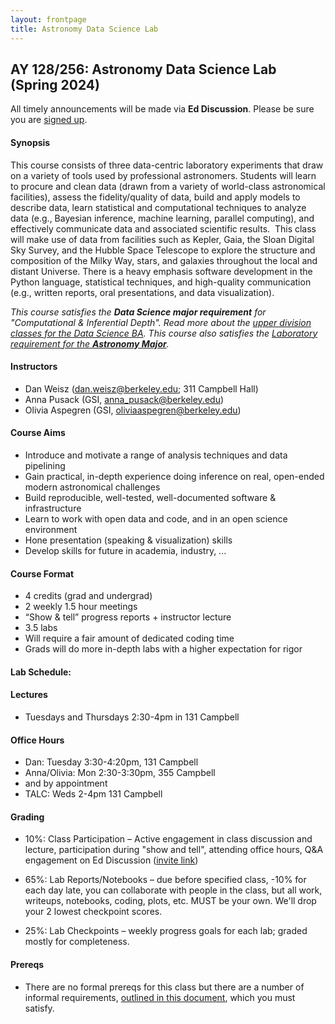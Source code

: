 ```yaml
---
layout: frontpage
title: Astronomy Data Science Lab
---
```


## AY 128/256: Astronomy Data Science Lab (Spring 2024)

<!--
<div class="alert alert-primary" role="alert">

Interested in taking this class? You should read the <a href="https://ucb-datalab.github.io/pages/prereq.html">Prereqs</a> page carefully to make sure you'll be a good fit.<br/>
</div>
-->


<div class="alert alert-info" role="alert">
 All timely announcements will be made via <b>Ed Discussion</b>. Please be sure you are <a href="https://edstem.org/us/join/KkbnbJ" alt="Ed Discussion">signed up</a>.
</div>

<!--
<div class="alert alert-primary" role="alert">
<ul>
<li>8/15 -- Lab 0 has been posted under the 'Labs' tab.</li>
<li>9/12 -- Lab 1 has been posted under the 'Labs' tab.</li>
<li>10/9 -- Lab 2 has been posted under the 'Labs' tab.</li>
<li>11/2 -- Lab 3 has been posted under the 'Labs' tab.</li>
</ul>
</div>
<!--
</ul>
</div> -->

#### Synopsis

This course consists of three data-centric laboratory experiments that draw on a variety of tools used by professional astronomers. Students will learn to procure and clean data (drawn from a variety of world-class astronomical facilities), assess the fidelity/quality of data, build and apply models to describe data, learn statistical and computational techniques to analyze data (e.g., Bayesian inference, machine learning, parallel computing), and effectively communicate data and associated scientific results.  This class will make use of data from facilities such as Kepler, Gaia, the Sloan Digital Sky Survey, and the Hubble Space Telescope to explore the structure and composition of the Milky Way, stars, and galaxies throughout the local and distant Universe. There is a heavy emphasis software development in the Python language, statistical techniques, and high-quality communication (e.g., written reports, oral presentations, and data visualization). 


<i>This course satisfies the <b>Data Science major requirement</b> for "Computational & Inferential Depth". Read more about the <a href="https://data.berkeley.edu/degrees/data-science-ba/upper-division">upper division classes for the Data Science BA</a>. This course also satisfies the <a href="https://astro.berkeley.edu/programs/undergraduate-program/astrophysics-major">Laboratory requirement for the <b>Astronomy Major</b></a>.</i>


#### Instructors

* Dan Weisz (dan.weisz@berkeley.edu; 311 Campbell Hall)
* Anna Pusack (GSI, anna_pusack@berkeley.edu)
* Olivia Aspegren (GSI, oliviaaspegren@berkeley.edu)


#### Course Aims

* Introduce and motivate a range of analysis techniques and data pipelining
* Gain practical, in-depth experience doing inference on real, open-ended modern astronomical challenges
* Build reproducible, well-tested, well-documented software & infrastructure
* Learn to work with open data and code, and in an open science environment
* Hone presentation (speaking & visualization) skills
* Develop skills for future in academia, industry, ...


#### Course Format

* 4 credits (grad and undergrad)
* 2 weekly 1.5 hour meetings
* “Show & tell” progress reports + instructor lecture
* 3.5 labs
* Will require a fair amount of dedicated coding time
* Grads will do more in-depth labs with a higher expectation for rigor

#### Lab Schedule:

<!--
* Lab 0 (Clusters) — Assigned: Weds 8/24, Due: Fri 9/9
* Lab 1 (Variable Stars & Dust) — Assigned: Mon 9/12, Due: Fri 9/30
* Lab 2 (Stellar Spectra) — Assigned: Mon 10/10, Due Fri 11/4
* Lab 3 (Galaxy Classification) — Assigned: Mon 11/7, Due Fri 12/9
-->
 

#### Lectures

* Tuesdays and Thursdays 2:30-4pm in 131 Campbell



#### Office Hours

* Dan: Tuesday 3:30-4:20pm, 131 Campbell
* Anna/Olivia: Mon 2:30-3:30pm, 355 Campbell
* and by appointment
* TALC: Weds 2-4pm 131 Campbell

<!--
On lab-due weeks, GSIs will hold office hours:
* Mon 5-6p, Campbell 131
* Thu 7:30 - 8:30p, Campbell 131
-->


#### Grading

 * 10%: Class Participation – Active engagement in class discussion and lecture, participation during "show and tell", attending office hours, Q&A engagement on Ed Discussion (<a href="https://edstem.org/us/join/KkbnbJ">invite link</a>)
 
 * 65%: Lab Reports/Notebooks – due before specified class, -10% for each day late, you can collaborate with people in the class, but all work, writeups, notebooks, coding, plots, etc. MUST be your own. We'll drop your 2 lowest checkpoint scores.

 * 25%: Lab Checkpoints – weekly progress goals for each lab; graded mostly for completeness.


#### Prereqs

* There are no formal prereqs for this class but there are a number of informal requirements, [outlined in this document](https://ucb-datalab.github.io/pages/prereq.html), which you must satisfy.

